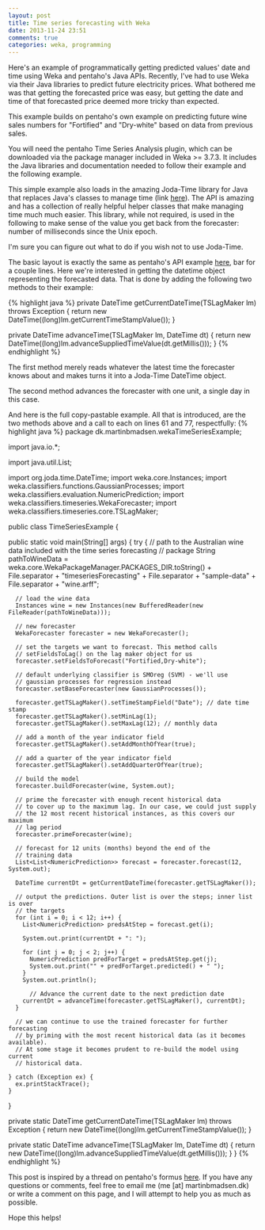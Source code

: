 ```yaml
---
layout: post
title: Time series forecasting with Weka
date: 2013-11-24 23:51
comments: true
categories: weka, programming
---
```


Here's an example of programmatically getting predicted values' date and time using Weka and pentaho's Java APIs. Recently, I've had to use Weka via their Java libraries to predict future electricity prices. What bothered me was that getting the forecasted price was easy, but getting the date and time of that forecasted price deemed more tricky than expected.

This example builds on pentaho's own example on predicting future wine sales numbers for "Fortified" and "Dry-white" based on data from previous sales.

You will need the pentaho Time Series Analysis plugin, which can be downloaded via the package manager included in Weka >= 3.7.3. It includes the Java libraries and documentation needed to follow their example and the following example.

This simple example also loads in the amazing Joda-Time library for Java that replaces Java's classes to manage time (link [here](http://www.joda.org/joda-time/)). The API is amazing and has a collection of really helpful helper classes that make managing time much much easier. This library, while not required, is used in the following to make sense of the value you get back from the forecaster: number of milliseconds since the Unix epoch.

I'm sure you can figure out what to do if you wish not to use Joda-Time.

The basic layout is exactly the same as pentaho's API example [here](http://wiki.pentaho.com/display/DATAMINING/Time+Series+Analysis+and+Forecasting+with+Weka#TimeSeriesAnalysisandForecastingwithWeka-4UsingtheAPI), bar for a couple lines. Here we're interested in getting the datetime object representing the forecasted data. That is done by adding the following two methods to their example:

{% highlight java %}
  private DateTime getCurrentDateTime(TSLagMaker lm) throws Exception {
    return new DateTime((long)lm.getCurrentTimeStampValue());
  }

  private DateTime advanceTime(TSLagMaker lm, DateTime dt) {
    return new DateTime((long)lm.advanceSuppliedTimeValue(dt.getMillis()));
  }
{% endhighlight %}

The first method merely reads whatever the latest time the forecaster knows about and makes turns it into a Joda-Time DateTime object.

The second method advances the forecaster with one unit, a single day in this case.

And here is the full copy-pastable example. All that is introduced, are the two methods above and a call to each on lines 61 and 77, respectfully:
{% highlight java %}
package dk.martinbmadsen.wekaTimeSeriesExample;

import java.io.*;

import java.util.List;

import org.joda.time.DateTime;
import weka.core.Instances;
import weka.classifiers.functions.GaussianProcesses;
import weka.classifiers.evaluation.NumericPrediction;
import weka.classifiers.timeseries.WekaForecaster;
import weka.classifiers.timeseries.core.TSLagMaker;

public class TimeSeriesExample {

  public static void main(String[] args) {
    try {
      // path to the Australian wine data included with the time series forecasting
      // package
      String pathToWineData = weka.core.WekaPackageManager.PACKAGES_DIR.toString()
          + File.separator + "timeseriesForecasting" + File.separator + "sample-data"
          + File.separator + "wine.arff";

      // load the wine data
      Instances wine = new Instances(new BufferedReader(new FileReader(pathToWineData)));

      // new forecaster
      WekaForecaster forecaster = new WekaForecaster();

      // set the targets we want to forecast. This method calls
      // setFieldsToLag() on the lag maker object for us
      forecaster.setFieldsToForecast("Fortified,Dry-white");

      // default underlying classifier is SMOreg (SVM) - we'll use
      // gaussian processes for regression instead
      forecaster.setBaseForecaster(new GaussianProcesses());

      forecaster.getTSLagMaker().setTimeStampField("Date"); // date time stamp
      forecaster.getTSLagMaker().setMinLag(1);
      forecaster.getTSLagMaker().setMaxLag(12); // monthly data

      // add a month of the year indicator field
      forecaster.getTSLagMaker().setAddMonthOfYear(true);

      // add a quarter of the year indicator field
      forecaster.getTSLagMaker().setAddQuarterOfYear(true);

      // build the model
      forecaster.buildForecaster(wine, System.out);

      // prime the forecaster with enough recent historical data
      // to cover up to the maximum lag. In our case, we could just supply
      // the 12 most recent historical instances, as this covers our maximum
      // lag period
      forecaster.primeForecaster(wine);

      // forecast for 12 units (months) beyond the end of the
      // training data
      List<List<NumericPrediction>> forecast = forecaster.forecast(12, System.out);

      DateTime currentDt = getCurrentDateTime(forecaster.getTSLagMaker());

      // output the predictions. Outer list is over the steps; inner list is over
      // the targets
      for (int i = 0; i < 12; i++) {
        List<NumericPrediction> predsAtStep = forecast.get(i);

        System.out.print(currentDt + ": ");

        for (int j = 0; j < 2; j++) {
          NumericPrediction predForTarget = predsAtStep.get(j);
          System.out.print("" + predForTarget.predicted() + " ");
        }
        System.out.println();

     	  // Advance the current date to the next prediction date
        currentDt = advanceTime(forecaster.getTSLagMaker(), currentDt);
      }

      // we can continue to use the trained forecaster for further forecasting
      // by priming with the most recent historical data (as it becomes available).
      // At some stage it becomes prudent to re-build the model using current
      // historical data.

    } catch (Exception ex) {
      ex.printStackTrace();
    }
  }

  private static DateTime getCurrentDateTime(TSLagMaker lm) throws Exception {
    return new DateTime((long)lm.getCurrentTimeStampValue());
  }

  private static DateTime advanceTime(TSLagMaker lm, DateTime dt) {
    return new DateTime((long)lm.advanceSuppliedTimeValue(dt.getMillis()));
  }
}
{% endhighlight %}

This post is inspired by a thread on pentaho's formus [here](http://forums.pentaho.com/showthread.php?89640-Weka-Programmatically-Get-Dates-along-with-Predicted-values). If you have any questions or comments, feel free to email me (me [at] martinbmadsen.dk) or write a comment on this page, and I will attempt to help you as much as possible.


Hope this helps!
